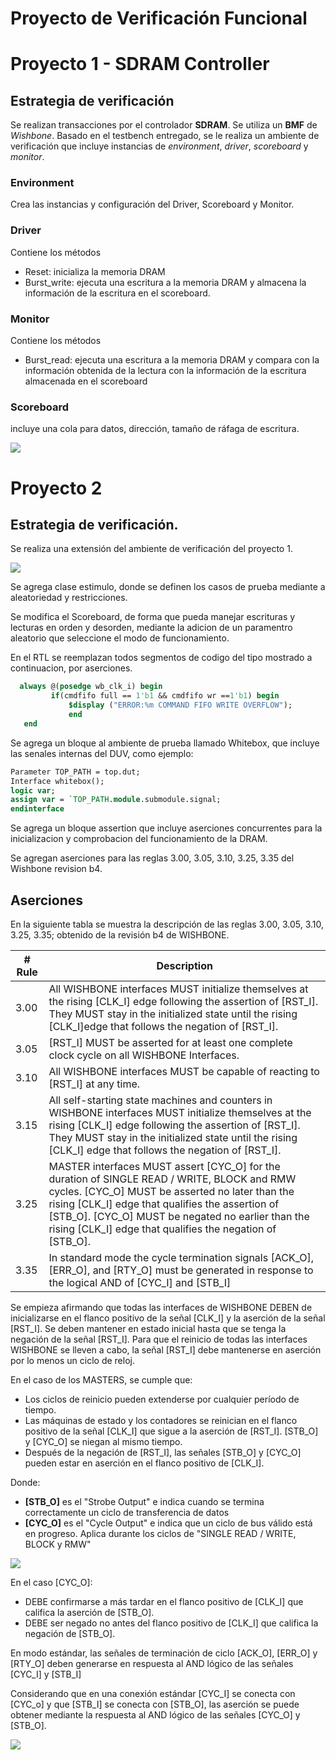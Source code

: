 # Proyecto de Verificación Funcional

# Proyecto 1 - SDRAM Controller

## Estrategia de verificación

Se realizan transacciones por el controlador **SDRAM**. Se utiliza un **BMF** de _Wishbone_. Basado en el testbench entregado, se le realiza un ambiente de verificación que incluye instancias de _environment_, _driver_, _scoreboard_ y _monitor_.

### Environment

Crea las instancias y configuración del Driver, Scoreboard y Monitor.

### Driver
Contiene los métodos

* Reset: inicializa la memoria DRAM
* Burst_write: ejecuta una escritura a la memoria DRAM y almacena la información de la escritura en el scoreboard.

### Monitor
Contiene los métodos

* Burst_read: ejecuta una escritura a la memoria DRAM y compara con la información obtenida de la lectura con la información de la escritura almacenada en el scoreboard

### Scoreboard
incluye una cola para datos, dirección, tamaño de ráfaga de escritura.



![](https://raw.githubusercontent.com/manchii/Proyecto_VF/master/images/diagram.png)


# Proyecto 2

## Estrategia de verificación.

Se realiza una extensión del ambiente de verificación del proyecto 1.

![](https://github.com/manchii/Proyecto_VF/blob/master/images/diagram2.png)

Se agrega clase estimulo, donde se definen los casos de prueba mediante a
aleatoriedad y restricciones.

Se modifica el Scoreboard, de forma que pueda manejar escrituras y lecturas en orden y desorden, mediante la adicion de un paramentro aleatorio que seleccione el modo de funcionamiento.

En el RTL se reemplazan todos segmentos de codigo del tipo mostrado a continuacion, por aserciones.

```systemverilog
  always @(posedge wb_clk_i) begin
         if(cmdfifo full == 1'b1 && cmdfifo wr ==1'b1) begin
		     $display ("ERROR:%m COMMAND FIFO WRITE OVERFLOW");
		     end
   end
```

Se agrega un bloque al ambiente de prueba llamado Whitebox, que incluye las senales internas del DUV, como ejemplo:

```systemverilog
Parameter TOP_PATH = top.dut;
Interface whitebox();
logic var;
assign var = `TOP_PATH.module.submodule.signal;
endinterface
```
Se agrega un bloque assertion que incluye aserciones concurrentes para la inicializacion y comprobacion del funcionamiento de la DRAM.

Se agregan aserciones para las reglas 3.00, 3.05, 3.10, 3.25, 3.35 del Wishbone revision b4.



## Aserciones



En la siguiente tabla se muestra la descripción de las reglas 3.00, 3.05, 3.10, 3.25, 3.35; obtenido de la revisión b4 de WISHBONE.


| # Rule | Description                                                                                                                                                                                                                                                                                                          |
|--------|----------------------------------------------------------------------------------------------------------------------------------------------------------------------------------------------------------------------------------------------------------------------------------------------------------------------|
| 3.00   | All WISHBONE interfaces MUST initialize themselves at the rising [CLK_I] edge following the assertion of [RST_I]. They MUST stay in the initialized state until the rising [CLK_I]edge that follows the negation of [RST_I].                                                                                         |
| 3.05   | [RST_I] MUST be asserted for at least one complete clock cycle on all WISHBONE Interfaces.                                                                                                                                                                                                                           |
| 3.10   | All WISHBONE interfaces MUST be capable of reacting to [RST_I] at any time.                                                                                                                                                                                                                                          |
| 3.15   | All self-starting state machines and counters in WISHBONE interfaces MUST initialize themselves at the rising [CLK_I] edge following the assertion of [RST_I]. They MUST stay in the initialized state until the rising [CLK_I] edge that follows the negation of [RST_I].                                           |
| 3.25   | MASTER interfaces MUST assert [CYC_O] for the duration of SINGLE READ / WRITE, BLOCK and RMW cycles. [CYC_O] MUST be asserted no later than the rising [CLK_I] edge that qualifies the assertion of [STB_O]. [CYC_O] MUST be negated no earlier than the rising [CLK_I] edge that qualifies the negation of [STB_O]. |
| 3.35   | In standard mode the cycle termination signals [ACK_O], [ERR_O], and [RTY_O] must be generated in response to the logical AND of [CYC_I] and [STB_I]                                                                                                                                                                 |
Se empieza afirmando que todas las interfaces de WISHBONE DEBEN de inicializarse en el flanco positivo de la señal [CLK_I] y la aserción de la señal [RST_I]. Se deben mantener en estado inicial hasta que se tenga la negación de la señal [RST_I]. Para que el reinicio de todas las interfaces WISHBONE se lleven a cabo, la señal [RST_I] debe mantenerse en aserción por lo menos un ciclo de reloj. 

En el caso de los MASTERS, se cumple que:

- Los ciclos de reinicio pueden extenderse por cualquier período de tiempo.
- Las máquinas de estado y los contadores se reinician en el flanco positivo de la señal [CLK_I] que sigue a la aserción de [RST_I]. [STB_O] y [CYC_O] se niegan al mismo tiempo.
- Después de la negación de [RST_I], las señales [STB_O] y [CYC_O] pueden estar en aserción en el flanco positivo de [CLK_I].

Donde: 
- **[STB_O]** es el "Strobe Output" e indica cuando se termina correctamente un ciclo de transferencia de datos
- **[CYC_O]** es el "Cycle Output" e indica que un ciclo de bus válido está en progreso. Aplica durante los ciclos de "SINGLE READ / WRITE, BLOCK y RMW"


![](https://github.com/manchii/Proyecto_VF/blob/master/images/reset_master.png)

En el caso [CYC_O]:
- DEBE confirmarse a más tardar en el flanco positivo de [CLK_I] que califica la aserción de [STB_O].
- DEBE ser negado no antes del flanco positivo de [CLK_I] que califica la negación de [STB_O].

En modo estándar, las señales de terminación de ciclo [ACK_O], [ERR_O] y [RTY_O] deben generarse en respuesta al AND lógico de las señales [CYC_I] y [STB_I]

Considerando que en una conexión estándar [CYC_I] se conecta con [CYC_o] y que [STB_I] se conecta con [STB_O], las aserción se puede obtener mediante la respuesta al AND lógico de las señales [CYC_O] y [STB_O]. 

![](https://github.com/manchii/Proyecto_VF/blob/master/images/conexion_estandar.png)






